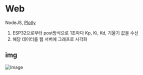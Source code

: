 # Web
NodeJS, [Plotly](https://github.com/plotly/plotly.js)

1. ESP32으로부터 post방식으로 1초마다 Kp, Ki, Kd, 기울기 값을 수신
2. 해당 데이터를 웹 서버에 그래프로 시각화


## img
![Image](https://github.com/user-attachments/assets/9111dc17-0c25-4c8f-b791-91f827cff9f9)
